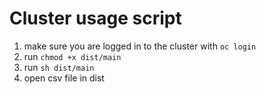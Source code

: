 # Cluster usage script

1. make sure you are logged in to the cluster with `oc login`
2. run
`chmod +x dist/main`
3. run
`sh dist/main`
4. open csv file in dist
